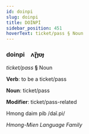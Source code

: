 ```yaml
---
id: doinpi
slug: doinpi
title: DOİNPİ
sidebar_position: 451
hoverText: ticket/pass § Noun
---
```


### doinpi&emsp;<span kind="abugida">ʌɽ̃ɟʋɟ</span>

*ticket/pass* **§** Noun

**Verb**: to be a ticket/pass

**Noun**: ticket/pass

**Modifier**: ticket/pass-related

Hmong daim pib /daĩ.pi/

*Hmong-Mien Language Family*